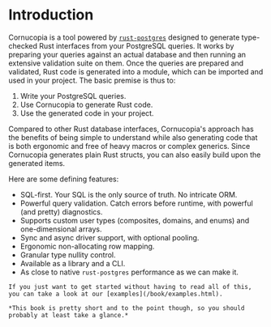# Introduction

Cornucopia is a tool powered by [`rust-postgres`](https://github.com/sfackler/rust-postgres) designed to generate type-checked Rust interfaces from your PostgreSQL queries. It works by preparing your queries against an actual database and then running an extensive validation suite on them. Once the queries are prepared and validated, Rust code is generated into a module, which can be imported and used in your project. The basic premise is thus to:
1. Write your PostgreSQL queries.
2. Use Cornucopia to generate Rust code.
3. Use the generated code in your project.

Compared to other Rust database interfaces, Cornucopia's approach has the benefits of being simple to understand while also generating code that is both ergonomic and free of heavy macros or complex generics. Since Cornucopia generates plain Rust structs, you can also easily build upon the generated items.

Here are some defining features:
* SQL-first. Your SQL is the only source of truth. No intricate ORM.
* Powerful query validation. Catch errors before runtime, with powerful (and pretty) diagnostics.
* Supports custom user types (composites, domains, and enums) and one-dimensional arrays.
* Sync and async driver support, with optional pooling.
* Ergonomic non-allocating row mapping.
* Granular type nullity control.
* Available as a library and a CLI.
* As close to native `rust-postgres` performance as we can make it.

```admonish info
If you just want to get started without having to read all of this, you can take a look at our [examples](/book/examples.html). 

*This book is pretty short and to the point though, so you should probably at least take a glance.*
```
